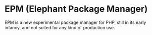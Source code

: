 # EPM (Elephant Package Manager)

EPM is a new experimental package manager for PHP, still in its early infancy,
and not suited for any kind of production use.
